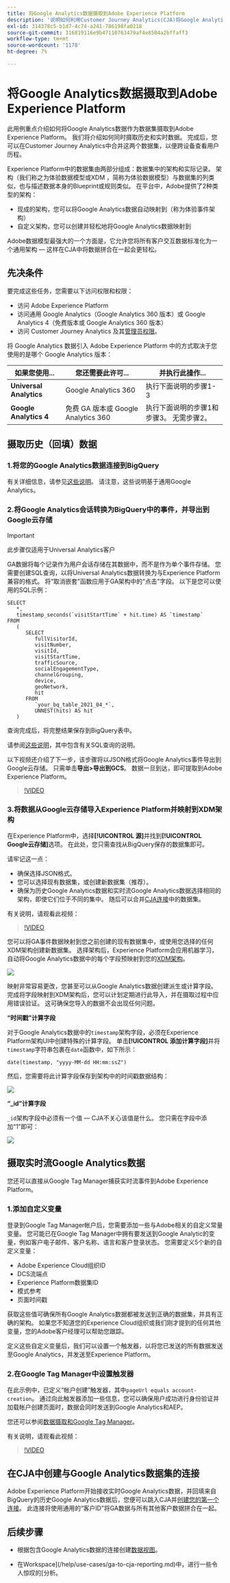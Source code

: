 ```yaml
---
title: 将Google Analytics数据摄取到Adobe Experience Platform
description: '说明如何利用Customer Journey Analytics(CJA)将Google Analytics数据摄取到Adobe Experience Platform。 '
exl-id: 314378c5-b1d7-4c74-a241-786198fa0218
source-git-commit: 316819116e9b47110763479af4e8504a2bffaff3
workflow-type: tm+mt
source-wordcount: '1178'
ht-degree: 7%

---
```



# 将Google Analytics数据摄取到Adobe Experience Platform

此用例重点介绍如何将Google Analytics数据作为数据集摄取到Adobe Experience Platform。 我们将介绍如何同时摄取历史和实时数据。 完成后，您可以在Customer Journey Analytics中合并这两个数据集，以便跨设备查看用户历程。

Experience Platform中的数据集由两部分组成：数据集中的架构和实际记录。 架构（我们称之为体验数据模型或XDM ，简称为体验数据模型）与数据集的列类似，也与描述数据本身的Blueprint或规则类似。 在平台中，Adobe提供了2种类型的架构：

* 现成的架构，您可以将Google Analytics数据自动映射到（称为体验事件架构）
* 自定义架构，您可以创建并轻松地将Google Analytics数据映射到

Adobe数据模型最强大的一个方面是，它允许您将所有客户交互数据标准化为一个通用架构 — 这样在CJA中将数据拼合在一起会更轻松。

## 先决条件

要完成这些任务，您需要以下访问权限和权限：

* 访问 Adobe Experience Platform
* 访问通用 Google Analytics（Google Analytics 360 版本）或 Google Analytics 4（免费版本或 Google Analytics 360 版本）
* 访问 Customer Journey Analytics 及其[管理员权限](https://experienceleague.adobe.com/docs/analytics-platform/using/cja-overview/cja-overview.html?lang=zh-Hans#admin-access-permissions)。

将 Google Analytics 数据引入 Adobe Experience Platform 中的方式取决于您使用的是哪个 Google Analytics 版本：

| 如果您使用... | 您还需要此许可... | 并执行此操作... |
| --- | --- | --- |
| **Universal Analytics** | Google Analytics 360 | 执行下面说明的步骤1-3 |
| **Google Analytics 4** | 免费 GA 版本或 Google Analytics 360 | 执行下面说明的步骤1和步骤3。 无需步骤2。 |

## 摄取历史（回填）数据

### 1.将您的Google Analytics数据连接到BigQuery

有关详细信息，请参见[这些说明](https://support.google.com/analytics/answer/3416092?hl=en)。 请注意，这些说明基于通用Google Analytics。

### 2.将Google Analytics会话转换为BigQuery中的事件，并导出到Google云存储

>[!IMPORTANT]
>
>此步骤仅适用于Universal Analytics客户

GA数据将每个记录作为用户会话存储在其数据中，而不是作为单个事件存储。 您需要创建SQL查询，以将Universal Analytics数据转换为与Experience Platform兼容的格式。 将“取消嵌套”函数应用于GA架构中的“点击”字段。 以下是您可以使用的SQL示例：

```
SELECT
   *,
   timestamp_seconds(`visitStartTime` + hit.time) AS `timestamp` 
FROM
   (
      SELECT
         fullVisitorId,
         visitNumber,
         visitId,
         visitStartTime,
         trafficSource,
         socialEngagementType,
         channelGrouping,
         device,
         geoNetwork,
         hit 
      FROM
         `your_bq_table_2021_04_*`,
         UNNEST(hits) AS hit 
   )
```

查询完成后，将完整结果保存到BigQuery表中。

请参阅[这些说明](https://support.google.com/analytics/answer/7029846?hl=en&amp;ref_topic=9359001#zippy=%2Cold-export-schema%2Cuse-this-script-to-migrate-existing-bigquery-datasets-from-the-old-export-schema-to-the-new-one%2Cscript-migration-scriptsql)，其中包含有关SQL查询的说明。

以下视频还介绍了下一步，该步骤将以JSON格式将Google Analytics事件导出到Google云存储。 只需单击&#x200B;**导出>导出到GCS**。 数据一旦到达，即可提取到Adobe Experience Platform。

>[!VIDEO](https://video.tv.adobe.com/v/332634)

### 3.将数据从Google云存储导入Experience Platform并映射到XDM架构

在Experience Platform中，选择&#x200B;**[!UICONTROL 源]**&#x200B;并找到&#x200B;**[!UICONTROL Google云存储]**&#x200B;选项。 在此处，您只需查找从BigQuery保存的数据集即可。

请牢记这一点：

* 确保选择JSON格式。
* 您可以选择现有数据集，或创建新数据集（推荐）。
* 确保为历史Google Analytics数据和实时流Google Analytics数据选择相同的架构，即使它们位于不同的集中。 随后可以合并[CJA连接](/help/connections/combined-dataset.md)中的数据集。

有关说明，请观看此视频：

>[!VIDEO](https://video.tv.adobe.com/v/332676)

您可以将GA事件数据映射到您之前创建的现有数据集中，或使用您选择的任何XDM架构创建新数据集。 选择架构后，Experience Platform会应用机器学习，自动将Google Analytics数据中的每个字段预映射到您的[XDM架构](https://experienceleague.adobe.com/docs/experience-platform/xdm/home.html?lang=en#ui)。

![](assets/schema-map.png)

映射非常容易更改，您甚至可以从Google Analytics数据创建派生或计算字段。 完成将字段映射到XDM架构后，您可以计划定期进行此导入，并在摄取过程中应用错误验证。 这可确保您导入的数据不会出现任何问题。

**“时间戳”计算字段**

对于Google Analytics数据中的`timestamp`架构字段，必须在Experience Platform架构UI中创建特殊的计算字段。 单击&#x200B;**[!UICONTROL 添加计算字段]**&#x200B;并将`timestamp`字符串包裹在`date`函数中，如下所示：

`date(timestamp, "yyyy-MM-dd HH:mm:ssZ")`

然后，您需要将此计算字段保存到架构中的时间戳数据结构：

![](assets/timestamp.png)

**“_id”计算字段**

`_id`架构字段中必须有一个值 — CJA不关心该值是什么。 您只需在字段中添加“1”即可：

![](assets/_id.png)

## 摄取实时流Google Analytics数据

您还可以直接从Google Tag Manager捕获实时流事件到Adobe Experience Platform。

### 1.添加自定义变量

登录到Google Tag Manager帐户后，您需要添加一些与Adobe相关的自定义常量变量。 您可能已在Google Tag Manager中拥有要发送到Google Analytic的变量，例如客户电子邮件、客户名称、语言和客户登录状态。 您需要定义5个新的自定义变量：

* Adobe Experience Cloud组织ID
* DCS流端点
* Experience Platform数据集ID
* 模式参考
* 页面时间戳

获取这些值可确保所有Google Analytics数据都被发送到正确的数据集，并具有正确的架构。 如果您不知道您的Experience Cloud组织或我们刚才提到的任何其他变量，您的Adobe客户经理可以帮助您跟踪。

定义这些自定义变量后，我们可以设置一个触发器，以将您已发送的所有数据发送至Google Analytics，并发送至Experience Platform。

### 2.在Google Tag Manager中设置触发器

在此示例中，已定义“帐户创建”触发器，其中`pageUrl equals account-creation`。 通过向此触发器添加一些信息，您可以确保用户成功进行身份验证并加载帐户创建页面时，数据会同时发送到Google Analytics和AEP。

您还可以参阅[数据摄取和Google Tag Manager](https://experienceleague.adobe.com/docs/platform-learn/comprehensive-technical-tutorial/module9/data-ingestion-using-google-tag-manager-and-google-analytics.html?lang=en#module9)。

有关说明，请观看此视频：

>[!VIDEO](https://video.tv.adobe.com/v/332668)

## 在CJA中创建与Google Analytics数据集的连接

Adobe Experience Platform开始接收实时Google Analytics数据，并回填来自BigQuery的历史Google Analytics数据后，您便可以跳入CJA并[创建您的第一个连接](/help/connections/create-connection.md)。 此连接将使用通用的“客户ID”将GA数据与所有其他客户数据拼合在一起。

## 后续步骤

* 根据包含Google Analytics数据的连接创建[数据视图](https://experienceleague.adobe.com/docs/analytics-platform/using/cja-dataviews/create-dataview.html?lang=en#cja-dataviews)。

* 在Workspace](/help/use-cases/ga-to-cja-reporting.md)中，进行一些令人惊叹的[分析。